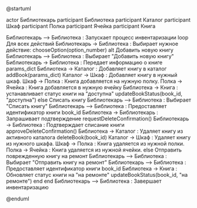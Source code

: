 @startuml

actor Библиотекарь
participant Библиотека
participant Каталог
participant Шкаф
participant Полка
participant Ячейка
participant Книга

Библиотекарь --> Библиотека : Запускает процесс инвентаризации
loop Для всех действий
Библиотекарь -> Библиотека : Выбирает нужное действие: chooseOption(option_number)
alt Добавить новую книгу
    Библиотекарь --> Библиотека : Выбирает "Добавить новую книгу"
    Библиотекарь -> Библиотека : Передает информацию о книге params_dict
    Библиотека -> Каталог : Добавляет книгу в каталог addBook(params_dict)
    Каталог -> Шкаф : Добавляет книгу в нужный шкаф.
    Шкаф -> Полка : Книга добавляется на нужную полку.
    Полка -> Ячейка : Книга добавляется в нужную ячейку
    Библиотека -> Книга : устанавливает статус книги на "доступна" updateBookStatus(book_id, "доступна")
else Списать книгу
    Библиотекарь --> Библиотека : Выбирает "Списать книгу"
    Библиотекарь --> Библиотека : Предоставляет идентификатор книги book_id
    Библиотека -> Библиотекарь : Запрашивает подтверждение requestDeleteConfirmation()
    Библиотекарь -> Библиотека : Подтверждает списание книги approveDeleteConfirmation()
    Библиотека -> Каталог : Удаляет книгу из активного каталога deleteBook(book_id)
    Каталог -> Шкаф : Удаляет книгу из нужного шкафа.
    Шкаф -> Полка : Книга удаляется из нужной полки.
    Полка -> Ячейка : Книга удаляется из нужной ячейки.
else Отправить поврежденную книгу на ремонт
    Библиотекарь --> Библиотека : Выбирает "Отправить книгу на ремонт"
    Библиотекарь --> Библиотека : Предоставляет идентификатор книги book_id
    Библиотека -> Книга : Обновляет статус книги на "на ремонте" updateBookStatus(book_id, "на ремонте")
end
end
Библиотекарь --> Библиотека : Завершает инвентаризацию

@enduml
